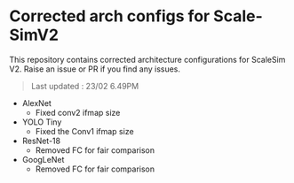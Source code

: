 # Corrected arch configs for Scale-SimV2
This repository contains corrected architecture configurations for ScaleSim V2. Raise an issue or PR if you find any issues.

> Last updated : 23/02 6.49PM
- AlexNet
    - Fixed conv2 ifmap size
- YOLO Tiny
    - Fixed the Conv1 ifmap size
- ResNet-18
    - Removed FC for fair comparison
- GoogLeNet
    - Removed FC for fair comparison
